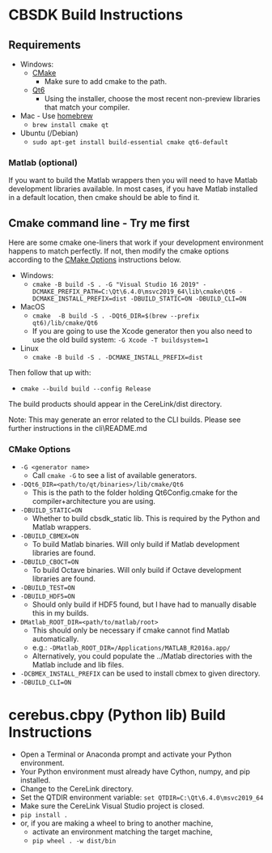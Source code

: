 # CBSDK Build Instructions

## Requirements

* Windows:
    * [CMake](https://cmake.org/download/)
        * Make sure to add cmake to the path.
    * [Qt6](https://www.qt.io/download-open-source/)
        * Using the installer, choose the most recent non-preview libraries that match your compiler.
* Mac - Use [homebrew](https://brew.sh/)
    * `brew install cmake qt`
* Ubuntu (/Debian)
    * `sudo apt-get install build-essential cmake qt6-default`

### Matlab (optional)

If you want to build the Matlab wrappers then you will need to have Matlab development libraries available. In most cases, if you have Matlab installed in a default location, then cmake should be able to find it.

## Cmake command line - Try me first

Here are some cmake one-liners that work if your development environment happens to match perfectly. If not, then modify the cmake options according to the [CMake Options](#cmake-options) instructions below.

* Windows:
    * `cmake -B build -S . -G "Visual Studio 16 2019" -DCMAKE_PREFIX_PATH=C:\Qt\6.4.0\msvc2019_64\lib\cmake\Qt6 -DCMAKE_INSTALL_PREFIX=dist -DBUILD_STATIC=ON -DBUILD_CLI=ON`
* MacOS
    * `cmake  -B build -S . -DQt6_DIR=$(brew --prefix qt6)/lib/cmake/Qt6`
    * If you are going to use the Xcode generator then you also need to use the old build system: `-G Xcode -T buildsystem=1`
* Linux
    * `cmake -B build -S . -DCMAKE_INSTALL_PREFIX=dist`

Then follow that up with:
* `cmake --build build --config Release`

The build products should appear in the CereLink/dist directory.

Note: This may generate an error related to the CLI builds. Please see further instructions in the cli\README.md

### CMake Options

* `-G <generator name>`
    * Call `cmake -G` to see a list of available generators.
* `-DQt6_DIR=<path/to/qt/binaries>/lib/cmake/Qt6`
    * This is the path to the folder holding Qt6Config.cmake for the compiler+architecture you are using.
* `-DBUILD_STATIC=ON`
    * Whether to build cbsdk_static lib. This is required by the Python and Matlab wrappers.
* `-DBUILD_CBMEX=ON`
    * To build Matlab binaries. Will only build if Matlab development libraries are found.
* `-DBUILD_CBOCT=ON`
    * To build Octave binaries. Will only build if Octave development libraries are found.
* `-DBUILD_TEST=ON`
* `-DBUILD_HDF5=ON`
    * Should only build if HDF5 found, but I have had to manually disable this in my builds.
* `DMatlab_ROOT_DIR=<path/to/matlab/root>`
    * This should only be necessary if cmake cannot find Matlab automatically.
    * e.g.: `-DMatlab_ROOT_DIR=/Applications/MATLAB_R2016a.app/`
    * Alternatively, you could populate the ../Matlab directories with the Matlab include and lib files.
* `-DCBMEX_INSTALL_PREFIX` can be used to install cbmex to given directory.
* `-DBUILD_CLI=ON`

# cerebus.cbpy (Python lib) Build Instructions

* Open a Terminal or Anaconda prompt and activate your Python environment.
* Your Python environment must already have Cython, numpy, and pip installed.
* Change to the CereLink directory.
* Set the QTDIR environment variable: `set QTDIR=C:\Qt\6.4.0\msvc2019_64`
* Make sure the CereLink Visual Studio project is closed.
* `pip install .`
* or, if you are making a wheel to bring to another machine,
  * activate an environment matching the target machine,
  * `pip wheel . -w dist/bin`
